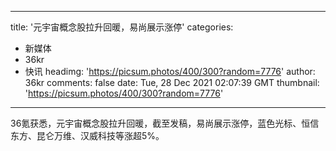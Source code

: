 
---
title: '元宇宙概念股拉升回暖，易尚展示涨停'
categories: 
 - 新媒体
 - 36kr
 - 快讯
headimg: 'https://picsum.photos/400/300?random=7776'
author: 36kr
comments: false
date: Tue, 28 Dec 2021 02:07:39 GMT
thumbnail: 'https://picsum.photos/400/300?random=7776'
---

<div>   
36氪获悉，元宇宙概念股拉升回暖，截至发稿，易尚展示涨停，蓝色光标、恒信东方、昆仑万维、汉威科技等涨超5%。  
</div>
            